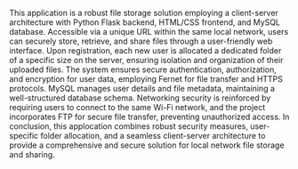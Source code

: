 This application is a robust file storage solution employing a client-server architecture with Python Flask backend, HTML/CSS frontend, and MySQL database. Accessible via a unique URL within the same local network, users can securely store, retrieve, and share files through a user-friendly web interface. Upon registration, each new user is allocated a dedicated folder of a specific size on the server, ensuring isolation and organization of their uploaded files. The system ensures secure authentication, authorization, and encryption for user data, employing Fernet for file transfer and HTTPS protocols. MySQL manages user details and file metadata, maintaining a well-structured database schema. Networking security is reinforced by requiring users to connect to the same Wi-Fi network, and the project incorporates FTP for secure file transfer, preventing unauthorized access. In conclusion, this applocation combines robust security measures, user-specific folder allocation, and a seamless client-server architecture to provide a comprehensive and secure solution for local network file storage and sharing.
